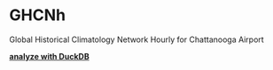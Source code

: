 # GHCNh
Global Historical Climatology Network Hourly for Chattanooga Airport

[**analyze with DuckDB**](https://shell.duckdb.org/#queries=v0,CREATE-VIEW-ghcnh-AS-SELECT-*-FROM-%22https%3A%2F%2Fraw.githubusercontent.com%2Fopenchattanooga%2FGHCNh%2Frefs%2Fheads%2Fmain%2FGHCNh_USW00013882_por.parquet%22~,DESCRIBE-ghcnh~)
